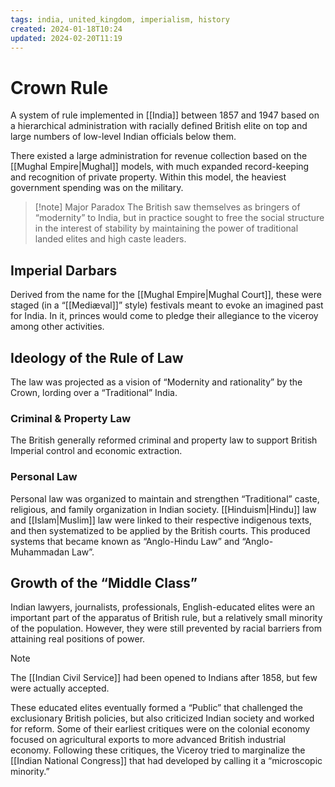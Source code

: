 ```yaml
---
tags: india, united_kingdom, imperialism, history
created: 2024-01-18T10:24
updated: 2024-02-20T11:19
---
```


# Crown Rule

A system of rule implemented in [[India]] between 1857 and 1947 based on a hierarchical administration with racially defined British elite on top and large numbers of low-level Indian officials below them.

There existed a large administration for revenue collection based on the [[Mughal Empire|Mughal]] models, with much expanded record-keeping and recognition of private property. Within this model, the heaviest government spending was on the military.

> [!note] Major Paradox
> The British saw themselves as bringers of “modernity” to India, but in practice sought to free the social structure in the interest of stability by maintaining the power of traditional landed elites and high caste leaders.

## Imperial Darbars

Derived from the name for the [[Mughal Empire|Mughal Court]], these were staged (in a “[[Mediæval]]” style) festivals meant to evoke an imagined past for India. In it, princes would come to pledge their allegiance to the viceroy among other activities.

## Ideology of the Rule of Law

The law was projected as a vision of “Modernity and rationality” by the Crown, lording over a “Traditional” India.

### Criminal & Property Law

The British generally reformed criminal and property law to support British Imperial control and economic extraction.

### Personal Law

Personal law was organized to maintain and strengthen “Traditional” caste, religious, and family organization in Indian society. [[Hinduism|Hindu]] law and [[Islam|Muslim]] law were linked to their respective indigenous texts, and then systematized to be applied by the British courts. This produced systems that became known as “Anglo-Hindu Law” and “Anglo-Muhammadan Law”.

## Growth of the “Middle Class”

Indian lawyers, journalists, professionals, English-educated elites were an important part of the apparatus of British rule, but a relatively small minority of the population. However, they were still prevented by racial barriers from attaining real positions of power.

> [!note]
> The [[Indian Civil Service]] had been opened to Indians after 1858, but few were actually accepted.

These educated elites eventually formed a “Public” that challenged the exclusionary British policies, but also criticized Indian society and worked for reform. Some of their earliest critiques were on the colonial economy focused on agricultural exports to more advanced British industrial economy. Following these critiques, the Viceroy tried to marginalize the [[Indian National Congress]] that had developed by calling it  a “microscopic minority.”